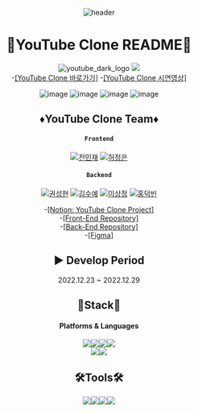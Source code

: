<div align=center>

![header](https://capsule-render.vercel.app/api?type=waving&color=red&height=200&section=header&text=YouTube%20Clone&fontSize=90)

# 🎥YouTube Clone README🎥

![youtube_dark_logo](https://user-images.githubusercontent.com/118269129/218318511-f7668956-5be8-4cab-be32-2769a728f4b7.jpg)
<img src="https://img.shields.io/badge/YouTube-FF0000?style=flat&logo=YouTube&logoColor=white"/>
<br> -[[YouTube Clone 바로가기]](https://main.d2kcfi6tlfpg20.amplifyapp.com/) -[[YouTube Clone 시연영상]](https://www.youtube.com/watch?v=92cC5dCdVCw)

![image](https://user-images.githubusercontent.com/118269129/218320710-47247b46-15e9-4468-aae3-128bb212a5f2.png)
![image](https://user-images.githubusercontent.com/118269129/218320753-e04ff28c-22c4-443b-8fb2-13971fba13d9.png)
![image](https://user-images.githubusercontent.com/118269129/218320784-2aa8d78c-9943-4a6c-9e18-f9aaf0900e39.png)
![image](https://user-images.githubusercontent.com/118269129/218320805-ed952f1e-0e25-43d8-af80-6893f3e837eb.png)

## ♦YouTube Clone Team♦

#### `Frontend`

[![전민재](https://img.shields.io/badge/전민재-000000.svg?style=for-the-badge&logo=GitHub&logoColor=white)](https://github.com/MJ-Dev92)
[![허정은](https://img.shields.io/badge/허정은-000000.svg?style=for-the-badge&logo=GitHub&logoColor=white)](https://github.com/wjddms0501)

#### `Backend`

[![권성현](https://img.shields.io/badge/권성현-000000.svg?style=for-the-badge&logo=GitHub&logoColor=white)](https://github.com/kwon-sunghyun)
[![김수예](https://img.shields.io/badge/김수예-000000.svg?style=for-the-badge&logo=GitHub&logoColor=white)](https://github.com/SuyeKim)
[![이상정](https://img.shields.io/badge/이상정-000000.svg?style=for-the-badge&logo=GitHub&logoColor=white)](https://github.com/WooLeeHappy)
[![홍덕빈](https://img.shields.io/badge/홍덕빈-000000.svg?style=for-the-badge&logo=GitHub&logoColor=white)](https://github.com/dorothyah)

-[[Notion: YouTube Clone Project]](https://www.notion.so/5-04cc05359fd4423fbf6555ca7f71aa6d)
<br> -[[Front-End Repository]](https://github.com/youtube-clone-projects/FE)
<br> -[[Back-End Repository]](https://github.com/youtube-clone-projects/BE)
<br> -[[Figma]](https://www.figma.com/file/9rCzuJIFxpJm28V0gf1iiF/%ED%95%AD%ED%95%B499-5%EC%A1%B0-%ED%81%B4%EB%A1%A0%EC%BD%94%EB%94%A9?node-id=1%3A992&t=3xfhq4Ejf1Gcuq7P-0)

<!-- - [[프로젝트 시연영상 보러가기]](https://www.youtube.com/watch?v=92cC5dCdVCw) -->

## ▶ Develop Period

2022.12.23 ~ 2022.12.29

<p>

## 📕Stack📕

#### Platforms & Languages

<img src="https://img.shields.io/badge/React-61DAFB?style=flat&logo=React&logoColor=white"/><img src="https://img.shields.io/badge/Redux-764ABC?style=flat&logo=Redux&logoColor=white"/><img src="https://img.shields.io/badge/JavaScript-F7DF1E?style=flat&logo=JavaScript&logoColor=white"/><img src="https://img.shields.io/badge/StyledComponent-DB7093?style=flat&logo=styled-components&logoColor=white"/>
<br>
<img src="https://img.shields.io/badge/AwsAmplify-FF9900?style=flat&logo=AWS Amplify&logoColor=white"/><img src="https://img.shields.io/badge/Axios-5A29E4?style=flat&logo=Axios&logoColor=white"/>

## 🛠Tools🛠

<img src="https://img.shields.io/badge/VisualStudioCode-007ACC?style=flat&logo=VisualStudioCode&logoColor=white"/><img src="https://img.shields.io/badge/GitHub-181717?style=flat&logo=GitHub&logoColor=white"/><img src="https://img.shields.io/badge/Notion-000000?style=flat&logo=Notion&logoColor=white"/><img src="https://img.shields.io/badge/Figma-F24E1E?style=flat&logo=Figma&logoColor=white"/>

  </div>
